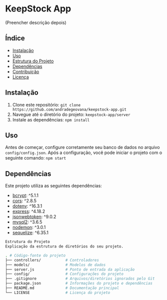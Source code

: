 # KeepStock App

(Preencher descrição depois)

## Índice

- [Instalação](#instalação)
- [Uso](#uso)
- [Estrutura do Projeto](#estrutura-do-projeto)
- [Dependências](#dependências)
- [Contribuição](#contribuição)
- [Licença](#licença)

## Instalação

1. Clone este repositório: `git clone https://github.com/andradegeovana/keepstock-app.git`
2. Navegue até o diretório do projeto: `keepstock-app/server`
3. Instale as dependências: `npm install`

## Uso

Antes de começar, configure corretamente seu banco de dados no arquivo `config/config.json`. Após a configuração, você pode iniciar o projeto com o seguinte comando: `npm start`

## Dependências

Este projeto utiliza as seguintes dependências:

- [bcrypt](https://www.npmjs.com/package/bcrypt): ^5.1.1
- [cors](https://www.npmjs.com/package/cors): ^2.8.5
- [dotenv](https://www.npmjs.com/package/dotenv): ^16.3.1
- [express](https://www.npmjs.com/package/express): ^4.18.2
- [jsonwebtoken](https://www.npmjs.com/package/jsonwebtoken): ^9.0.2
- [mysql2](https://www.npmjs.com/package/mysql2): ^3.6.5
- [nodemon](https://www.npmjs.com/package/nodemon): ^3.0.1
- [sequelize](https://www.npmjs.com/package/sequelize): ^6.35.1

```bash
Estrutura do Projeto
Explicação da estrutura de diretórios do seu projeto.

. # Código-fonte do projeto
├── controllers/           # Controladores
├── models/                # Modelos de dados  
├── server.js              # Ponto de entrada da aplicação
├── config/                # Configurações do projeto
├── .gitignore             # Arquivos/diretórios ignorados pelo Git
├── package.json           # Informações do projeto e dependências
├── README.md              # Documentação principal
└── LICENSE                # Licença do projeto
